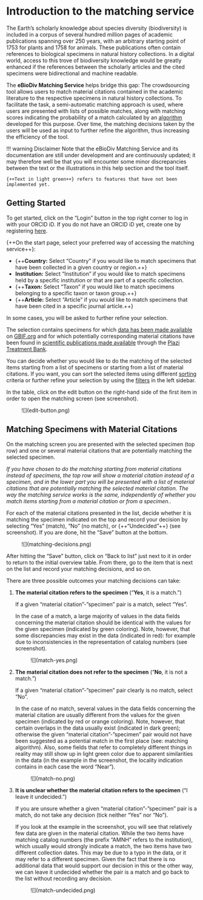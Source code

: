 # Introduction to the matching service

The Earth’s scholarly knowledge about species diversity (biodiversity) is included in a corpus of several hundred million pages of academic publications spanning over 250 years, with an arbitrary starting point of 1753 for plants and 1758 for animals. These publications often contain references to biological specimens in natural history collections. In a digital world, access to this trove of biodiversity knowledge would be greatly enhanced if the references between the scholarly articles and the cited specimens were bidirectional and machine readable.

The **eBioDiv Matching Service** helps bridge this gap: The crowdsourcing tool allows users to match material citations contained in the academic literature to the respective specimens in natural history collections. To facilitate the task, a semi-automatic matching approach is used, where users are presented with lists of possible matches, along with matching scores indicating the probability of a match calculated by an [algorithm](matching_algorithm.md) developed for this purpose. Over time, the matching decisions taken by the users will be used as input to further refine the algorithm, thus increasing the efficiency of the tool.

!!! warning Disclaimer
    Note that the eBioDiv Matching Service and its documentation are still under development and are continuously updated; it may therefore well be that you will encounter some minor discrepancies between the text or the illustrations in this help section and the tool itself.

    {++Text in light green++} refers to features that have not been implemented yet.

## Getting Started

To get started, click on the “Login” button in the top right corner to log in with your ORCID iD. If you do not have an ORCID iD yet, create one by registering [here](https://orcid.org/register).

{++On the start page, select your preferred way of accessing the matching service++}:

- {++**Country:** Select “Country” if you would like to match specimens that have been collected in a given country or region.++}
- **Institution:** Select “Institution” if you would like to match specimens held by a specific institution or that are part of a specific collection.
- {++**Taxon:** Select “Taxon” if you would like to match specimens belonging to a specific taxon or taxon group.++}
- {++**Article:** Select “Article” if you would like to match specimens that have been cited in a specific journal article.++}

In some cases, you will be asked to further refine your selection.

The selection contains specimens for which [data has been made available](data.md) on [GBIF.org](https://www.gbif.org/) and for which potentially corresponding material citations have been found in [scientific publications made available](data.md) through the [Plazi Treatment Bank](http://plazi.org/treatmentbank/).

You can decide whether you would like to do the matching of the selected items starting from a list of specimens or starting from a list of material citations. If you want, you can sort the selected items using different [sorting](occurrence_list.md) criteria or further refine your selection by using the [filters](occurrence_list.md) in the left sidebar.

In the table, click on the edit button on the right-hand side of the first item in order to open the matching screen (see screenshot).   

<figure markdown>
  ![](edit-button.png)
</figure>

## Matching Specimens with Material Citations
On the matching screen you are presented with the selected specimen (top row) and one or several material citations that are potentially matching the selected specimen.

*If you have chosen to do the matching starting from material citations instead of specimens, the top row will show a material citation instead of a specimen, and in the lower part you will be presented with a list of material citations that are potentially matching the selected material citation. The way the matching service works is the same, independently of whether you match items starting from a material citation or from a specimen..*

For each of the material citations presented in the list, decide whether it is matching the specimen indicated on the top and record your decision by selecting “Yes” (match), “No” (no match), or {++“Undecided”++} (see screenshot). If you are done, hit the “Save” button at the bottom.

<figure markdown>
  ![](matching-decisions.png)
</figure>

After hitting the “Save” button, click on “Back to list” just next to it in order to return to the initial overview table. From there, go to the item that is next on the list and record your matching decisions, and so on.

There are three possible outcomes your matching decisions can take:

1. **The material citation refers to the specimen** (“**Yes**, it is a match.”)

    If a given “material citation”-”specimen” pair is a match, select “Yes”.

    In the case of a match, a large majority of values in the data fields concerning the material citation should be identical with the values for the given specimen (indicated by green coloring).
    Note, however, that some discrepancies may exist in the data (indicated in red): for example due to inconsistencies in the representation of catalog numbers (see screenshot).    

    <figure markdown>
        ![](match-yes.png)
    </figure>

1. **The material citation does not refer to the specimen** (“**No**, it is not a match.”)

    If a given “material citation”-”specimen” pair clearly is no match, select “No”.

    In the case of no match, several values in the data fields concerning the material citation are usually different from the values for the given specimen (indicated by red or orange coloring).
    Note, however, that certain overlaps in the data usually exist (indicated in dark green); otherwise the given “material citation”-”specimen” pair would not have been suggested as a potential match in the first place (see: matching algorithm). Also, some fields that refer to completely different things in reality may still show up in light green color due to apparent similarities in the data (in the example in the screenshot, the locality indication contains in each case the word “Near”). 

    <figure markdown>
        ![](match-no.png)
    </figure>

1. **It is unclear whether the material citation refers to the specimen** (“I leave it undecided.”)

    If you are unsure whether a given “material citation”-”specimen” pair is a match, do not take any decision (tick neither “Yes” nor “No”).

    If you look at the example in the screenshot, you will see that relatively few data are given in the material citation. While the two items have matching catalog numbers (the prefix “AMNH” refers to the institution), which usually would strongly indicate a match, the two items have two different collection dates. This may be due to a typo in the data, or it may refer to a different specimen. Given the fact that there is no additional data that would support our decision in this or the other way, we can leave it undecided whether the pair is a match and go back to the list without recording any decision.

    <figure markdown>
      ![](match-undecided.png)
    </figure>
